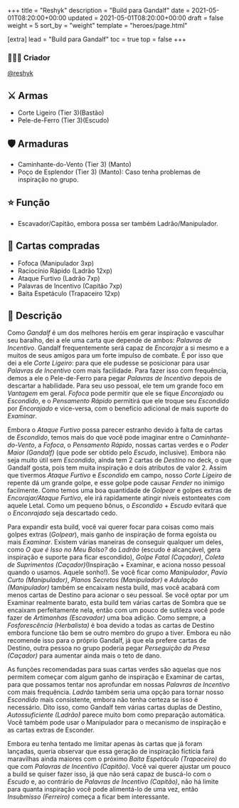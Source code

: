 +++
title = "Reshyk"
description = "Build para Gandalf"
date = 2021-05-01T08:20:00+00:00
updated = 2021-05-01T08:20:00+00:00
draft = false
weight = 5
sort_by = "weight"
template = "heroes/page.html"

[extra]
lead = "Build para Gandalf"
toc = true
top = false
+++

### 🙋🏻‍♂️ Criador

[@reshyk](https://www.reddit.com/r/JourneysInMiddleEarth/comments/p3whof/a_nonstandard_build_for_every_character/)

## ⚔️ Armas

- Corte Ligeiro (Tier 3)(Bastão)
- Pele-de-Ferro (Tier 3)(Escudo)

## 🛡️ Armaduras

- Caminhante-do-Vento (Tier 3) (Manto)
- Poço de Esplendor (Tier 3) (Manto): Caso tenha problemas de inspiração no grupo.

## ⭐️ Função

- Escavador/Capitão, embora possa ser também Ladrão/Manipulador.

## 🎴 Cartas compradas

- Fofoca (Manipulador 3xp)
- Raciocínio Rápido (Ladrão 12xp)
- Ataque Furtivo (Ladrão 7xp)
- Palavras de Incentivo (Capitão 7xp)
- Baita Espetáculo (Trapaceiro 12xp)

## 📖 Descrição

Como _Gandalf_ é um dos melhores heróis em gerar inspiração e vasculhar seu baralho, dei a ele uma carta que depende de ambos: _Palavras de Incentivo_. Gandalf frequentemente será capaz de _Encorajar_ a si mesmo e a muitos de seus amigos para um forte impulso de combate. É por isso que dei a ele _Corte Ligeiro_: para que ele pudesse se posicionar para usar _Palavras de Incentivo_ com mais facilidade. Para fazer isso com frequência, demos a ele o Pele-de-Ferro para pegar _Palavras de Incentivo_ depois de descartar a habilidade. Para seu uso pessoal, ele tem um grande foco em _Vantagem_ em geral. _Fofoca_ pode permitir que ele se fique _Encorajado_ ou _Escondido_, e o _Pensamento Rápido_ permitirá que ele troque seu _Escondido_ por _Encorajado_ e vice-versa, com o benefício adicional de mais suporte do _Examinar_.

Embora o _Ataque Furtivo_ possa parecer estranho devido à falta de cartas de _Escondido_, temos mais do que você pode imaginar entre o _Caminhante-do-Vento_, a _Fofoca_, o _Pensamento Rápido_, nossas cartas verdes e o _Poder Maior (Gandalf)_ (que pode ser obtido pelo _Escudo_, inclusive). Embora não seja muito útil sem _Escondido_, ainda tem 2 cartas de _Destino_ no deck, o que Gandalf gosta, pois tem muita inspiração e dois atributos de valor 2. Assim que tivermos _Ataque Furtivo_ e _Escondido_ em campo, nosso _Corte Ligeiro_ de repente dá um grande golpe, e esse golpe pode causar _Fender_ no inimigo facilmente. Como temos uma boa quantidade de _Golpear_ e golpes extras de _Encorajar/Ataque Furtivo_, ele irá rapidamente atingir níveis estonteates com aquele Letal. Como um pequeno bônus, o _Escondido_ + _Escudo_ evitará que o _Enconrajado_ seja descartado cedo.

Para expandir esta build, você vai querer focar para coisas como mais golpes extras (_Golpear_), mais ganho de inspiração de forma egoísta ou mais _Examinar_. Existem várias maneiras de conseguir qualquer um deles, como _O que é Isso no Meu Bolso?_ do _Ladrão_ (escudo é alcançável, gera inspiração e suporte para ficar escondido), _Golpe Fatal (Caçador)_, _Coleta de Suprimentos (Caçador)_(Inspiração + Examinar, e aciona nosso pessoal quando o usamos. Aquele sonho!). Se você ficar como _Manipulador_, _Pavio Curto (Manipulador)_, _Planos Secretos (Manipulador)_ e _Adulação (Manipulador)_ também se encaixam nesta build, mas você acabará com menos cartas de Destino para acionar o seu pessoal. Se você optar por um Examinar realmente barato, esta build tem várias cartas de Sombra que se encaixam perfeitamente nela, então com um pouco de sutileza você pode fazer de _Artimanhas (Escavador)_ uma boa adição. Como sempre, a _Fosforescência (Herbalista)_ é boa devido a todas as cartas de Destino embora funcione tão bem se outro membro do grupo a tiver. Embora eu não recomende isso para o próprio Gandalf, já que ela prefere cartas de Destino, outra pessoa no grupo poderia pegar _Perseguição da Presa (Caçador)_ para aumentar ainda mais o teto de dano.

As funções recomendadas para suas cartas verdes são aquelas que nos permitem começar com algum ganho de inspiração e Examinar de cartas, para que possamos tentar nos aprofundar em nossas _Palavras de Incentivo_ com mais frequência. _Ladrão_ também seria uma opção para tornar nosso _Escondido_ mais consistente, embora não tenha certeza se isso é necessário. Dito isso, como Gandalf tem várias cartas duplas de Destino, _Autossuficiente (Ladrão)_ parece muito bom como preparação automática. Você também pode usar o Manipulador para o mecanismo de inspiração e as cartas extras de Esconder.

Embora eu tenha tentado me limitar apenas às cartas que já foram lançadas, queria observar que essa geração de inspiração fictícia fará maravilhas ainda maiores com o próximo _Baita Espetáculo (Trapaceiro)_ do que com _Palavras de Incentivo (Capitão)_. Você vai querer ajustar um pouco a build se quiser fazer isso, já que não será capaz de buscá-lo com o _Escudo_ e, ao contrário de _Palavras de Incentivo (Capitão)_, não há limite para quanta inspiração você pode alimentá-lo de uma vez, então _Insubmisso (Ferreiro)_ começa a ficar bem interessante.

